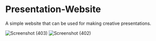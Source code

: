 # Presentation-Website
A simple website that can be used for making creative presentations.

![Screenshot (403)](https://user-images.githubusercontent.com/72073065/123637831-13fe4380-d83c-11eb-9893-4f59aef17570.png)
![Screenshot (402)](https://user-images.githubusercontent.com/72073065/123637844-195b8e00-d83c-11eb-8daf-7037762ed947.png)
